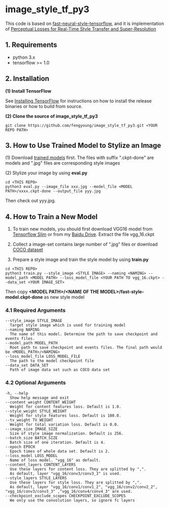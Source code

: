 # image_style_tf_py3

This code is based on [fast-neural-style-tensorflow](https://github.com/hzy46/fast-neural-style-tensorflow), and it is implementation of [Perceptual Losses for Real-Time Style Transfer and Super-Resolution](https://arxiv.org/abs/1603.08155)

## 1. Requirements

- python 3.x
- tensorflow >= 1.0

## 2. Installation

**(1) Install TensorFlow**

See [Installing TensorFlow](https://www.tensorflow.org/install/) for instructions on how to install the release binaries or how to build from source.

**(2) Clone the source of image_style_tf_py3**

```
git clone https://github.com/fengyoung/image_style_tf_py3.git <YOUR REPO PATH>
```

## 3. How to Use Trained Model to Stylize an Image

(1) Download [trained models](http://pan.baidu.com/s/1kURjpLd) first. The files with suffix ".ckpt-done" are models and  ".jpg" files are corresponding style images

(2) Stylize your image by using **eval.py**
```
cd <THIS REPO>
python3 eval.py --image_file xxx.jpg --model_file <MODEL PATH>/xxxx.ckpt-done --output_file yyy.jpg
```
Then check out yyy.jpg.

## 4. How to Train a New Model

1. To train new models, you should first download VGG16 model from [Tensorflow Slim](http://download.tensorflow.org/models/vgg_16_2016_08_28.tar.gz) or from my [Baidu Drive](http://pan.baidu.com/s/1eRDMtsY). Extract the file vgg_16.ckpt

2. Collect a image-set contains large number of ".jpg" files or download [COCO dataset](http://pan.baidu.com/s/1c2thNGG)

3. Prepare a style image and train the style model by using **train.py**
```
cd <THIS REPO>
python3 train.py --style_image <STYLE IMAGE> --naming <NAMING> --model_path <MODEL PATH> --loss_model_file <YOUR PATH TO vgg_16.ckpt> --data_set <YOUR IMAGE_SET>
```
Then copy **\<MODEL PATH\>/\<NAME OF THE MODEL\>/fast-style-model.ckpt-done** as new style model

### 4.1 Required Arguments
```
--style_image STYLE_IMAGE
  Target style image which is used for training model
--naming NAMING
  The name of this model. Determine the path to save checkpoint and events files.
--model_path MODEL_PATH
  Root path to save checkpoint and events files. The final path would be <MODEL_PATH>/<NAMING>
--loss_model_file LOSS_MODEL_FILE
  The path to the model checkpoint file
--data_set DATA_SET
  Path of image data set such as COCO data set
```

### 4.2 Optional Arguments
```
-h, --help
  Show help message and exit
--content_weight CONTENT_WEIGHT
  Weight for content features loss. Default is 1.0.
--style_weight STYLE_WEIGHT
  Weight for style features loss. Default is 100.0.
--tv_weight TV_WEIGHT
  Weight for total variation loss. Default is 0.0.
--image_size IMAGE_SIZE
  Size of style image normalization. Default is 256.
--batch_size BATCH_SIZE
  Batch size of one iteration. Default is 4.
--epoch EPOCH
  Epoch times of whole data set. Default is 2.
--loss_model LOSS_MODEL
  Name of loss model. "vgg_16" as default.
--content_layers CONTENT_LAYERS
  Use these layers for content loss. They are splitted by ",".
  As default, layer "vgg_16/conv3/conv3_3" is used.
--style_layers STYLE_LAYERS
  Use these layers for style loss. They are splitted by ",".
  As default, layer "vgg_16/conv1/conv1_2", "vgg_16/conv2/conv2_2", "vgg_16/conv3/conv3_3" ,"vgg_16/conv4/conv4_3" are used. 
--checkpoint_exclude_scopes CHECKPOINT_EXCLUDE_SCOPES
  We only use the convolution layers, so ignore fc layers
```
